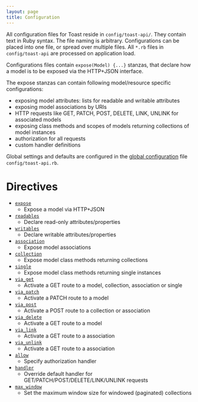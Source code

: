 ```yaml
---
layout: page
title: Configuration
---
```


All configuration files for Toast reside in `config/toast-api/`. They
contain text in Ruby syntax. The file naming is
arbitrary. Configurations can be placed into one file, or spread over
multiple files. All `*.rb` files in `config/toast-api` are processed on
application load.

Configurations files contain `expose(Model) {...}` stanzas, that
declare how a model is to be exposed via the HTTP+JSON interface.

The expose stanzas can contain following model/resource specific
configurations:

* exposing model attributes: lists for readable and writable attributes
* exposing model associations by URIs
* HTTP requests like GET, PATCH, POST, DELETE, LINK, UNLINK for associated models
* exposing class methods and scopes of models returning collections of model instances
* authorization for all requests
* custom handler definitions

Global settings and defaults are configured in
the [global configuration](global_config) file `config/toast-api.rb`.

# Directives

* [`expose`](expose)
  * Expose a model via HTTP+JSON
* [`readables`](Readables)
  * Declare read-only attributes/properties
* [`writables`](writables)
  * Declare writable attributes/properties
* [`association`](association)
  * Expose model associations
* [`collection`](collection)
  * Expose model class methods returning collections
* [`single`](single)
  * Expose model class methods returning single instances
* [`via_get`](via_get)
  * Activate a GET route to a model, collection, association or single
* [`via_patch`](via_put)
  * Activate a PATCH route to a model
* [`via_post`](via_post)
  * Activate a POST route to a collection or association
* [`via_delete`](via_delete)
  * Activate a GET route to a model
* [`via_link`](via_link)
  * Activate a GET route to a association
* [`via_unlink`](via_unlink)
  * Activate a GET route to a association
* [`allow`](allow)
  * Specify authorization handler
* [`handler`](handler)
  * Override default handler for GET/PATCH/POST/DELETE/LINK/UNLINK
  requests
* [`max_window`](max_window)
  * Set the maximum window size for windowed (paginated) collections
